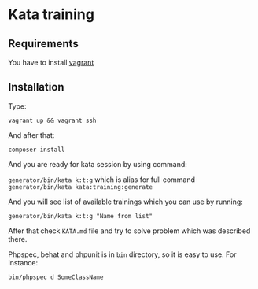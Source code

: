 # Kata training

## Requirements

You have to install [vagrant](https://www.vagrantup.com/) 

## Installation

Type:

`vagrant up && vagrant ssh`

And after that:

`composer install`

And you are ready for kata session by using command:

`generator/bin/kata k:t:g` which is alias for full command `generator/bin/kata kata:training:generate`

And you will see list of available trainings which you can use by running:

`generator/bin/kata k:t:g "Name from list"`

After that check `KATA.md` file and try to solve problem which was described there.

Phpspec, behat and phpunit is in `bin` directory, so it is easy to use. For instance:

`bin/phpspec d SomeClassName`
